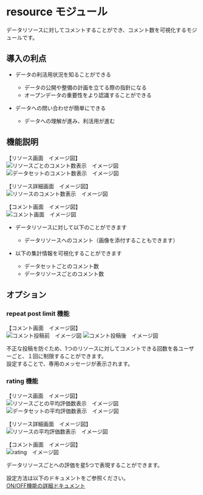 # resource モジュール

データリソースに対してコメントすることができ、コメント数を可視化するモジュールです。

## 導入の利点

* データの利活用状況を知ることができる
  * データの公開や整備の計画を立てる際の指針になる
  * オープンデータの重要性をより認識することができる

* データへの問い合わせが簡単にできる
  * データへの理解が進み、利活用が進む

## 機能説明

【リソース画面　イメージ図】  
![リソースごとのコメント数表示　イメージ図](../assets/resource_comment_num.jpg) 
![データセットのコメント数表示　イメージ図](../assets/resource_details_comment_num.jpg)

【リソース詳細画面　イメージ図】  
![リソースのコメント数表示　イメージ図](../assets/resource_detail_details_comment_num.jpg)

【コメント画面　イメージ図】  
![コメント画面　イメージ図](../assets/resource_comment.jpg)

 

* データリソースに対して以下のことができます
  * データリソースへのコメント（画像を添付することもできます）

* 以下の集計情報を可視化することができます
  * データセットごとのコメント数
  * データリソースごとのコメント数

## オプション

### repeat post limit 機能

【コメント画面　イメージ図】  
![コメント投稿前　イメージ図](../assets/repeat-post-limit_before_post_comment.jpg)
![コメント投稿後　イメージ図](../assets/repeat-post-limit_after_post_comment.jpg)


不正な投稿を防ぐため、1つのリソースに対してコメントできる回数を各ユーザーごと、１回に制限することができます。  
設定することで、専用のメッセージが表示されます。

### rating 機能

【リソース画面　イメージ図】  
![リソースごとの平均評価数表示　イメージ図](../assets/resource_rating_avg.jpg) 
![データセットの平均評価数表示　イメージ図](../assets/resource_details_rating_avg.jpg)

【リソース詳細画面　イメージ図】  
![リソースの平均評価数表示　イメージ図](../assets/resource_detail_details_rating_avg.jpg)

【コメント画面　イメージ図】  
![rating　イメージ図](../assets/rating.jpg)

データリソースごとへの評価を星5つで表現することができます。

設定方法は以下のドキュメントをご参照ください。  
[ON/OFF機能の詳細ドキュメント](./switch_function.md)
